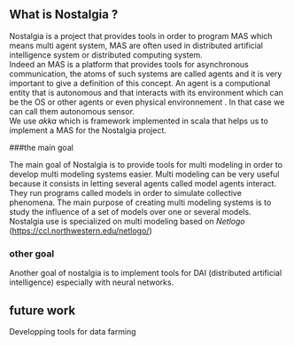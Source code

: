 ## What is Nostalgia ?

Nostalgia is a project that provides tools in order to program MAS which means multi agent system, MAS are often used in distributed 
artificial intelligence system or distributed computing system.  
Indeed an MAS is a platform that provides tools for asynchronous communication, the atoms of such systems are called 
agents and it is very important to give a definition of this concept. An agent is a computional entity that is
autonomous and that interacts with its environment which can be the OS or other agents or even physical environnement
. In that case we can call them autonomous sensor.  
We use *akka*  which is framework implemented in scala that helps us to implement a MAS for the Nostalgia project.

###the main goal

The main goal of Nostalgia is to provide tools for multi modeling in order to develop multi modeling systems easier.
Multi modeling can be very useful because it consists in letting several agents called model agents interact. They run programs
called models in order to simulate collective phenomena. The main purpose of creating multi modeling systems is to study
the influence of a set of models over one or several models.  
Nostalgia use is specialized on multi modeling based on *Netlogo* (https://ccl.northwestern.edu/netlogo/)

### other goal

Another goal of nostalgia is to implement tools for DAI (distributed artificial intelligence) especially with
neural networks.

## future work
Developping tools for data farming

